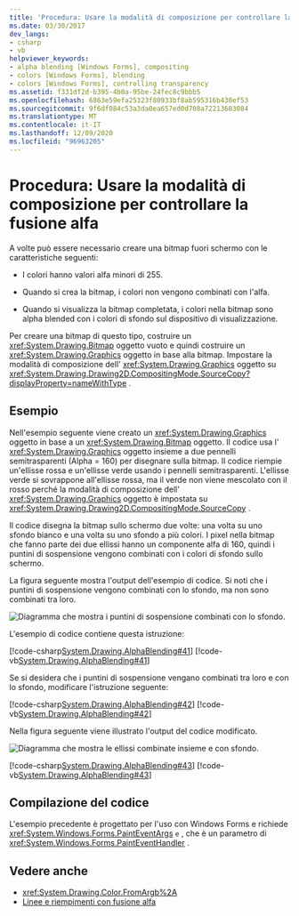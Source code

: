 ```yaml
---
title: 'Procedura: Usare la modalità di composizione per controllare la fusione alfa'
ms.date: 03/30/2017
dev_langs:
- csharp
- vb
helpviewer_keywords:
- alpha blending [Windows Forms], compositing
- colors [Windows Forms], blending
- colors [Windows Forms], controlling transparency
ms.assetid: f331df2d-b395-4b0a-95be-24fec8c9bbb5
ms.openlocfilehash: 6863e59efa25323f80933bf8ab595316b430ef53
ms.sourcegitcommit: 9f6df084c53a3da0ea657ed0d708a72213683084
ms.translationtype: MT
ms.contentlocale: it-IT
ms.lasthandoff: 12/09/2020
ms.locfileid: "96963205"
---
```

# <a name="how-to-use-compositing-mode-to-control-alpha-blending"></a>Procedura: Usare la modalità di composizione per controllare la fusione alfa
A volte può essere necessario creare una bitmap fuori schermo con le caratteristiche seguenti:  
  
- I colori hanno valori alfa minori di 255.  
  
- Quando si crea la bitmap, i colori non vengono combinati con l'alfa.  
  
- Quando si visualizza la bitmap completata, i colori nella bitmap sono alpha blended con i colori di sfondo sul dispositivo di visualizzazione.  
  
 Per creare una bitmap di questo tipo, costruire un <xref:System.Drawing.Bitmap> oggetto vuoto e quindi costruire un <xref:System.Drawing.Graphics> oggetto in base alla bitmap. Impostare la modalità di composizione dell' <xref:System.Drawing.Graphics> oggetto su <xref:System.Drawing.Drawing2D.CompositingMode.SourceCopy?displayProperty=nameWithType> .  
  
## <a name="example"></a>Esempio  
 Nell'esempio seguente viene creato un <xref:System.Drawing.Graphics> oggetto in base a un <xref:System.Drawing.Bitmap> oggetto. Il codice usa l' <xref:System.Drawing.Graphics> oggetto insieme a due pennelli semitrasparenti (Alpha = 160) per disegnare sulla bitmap. Il codice riempie un'ellisse rossa e un'ellisse verde usando i pennelli semitrasparenti. L'ellisse verde si sovrappone all'ellisse rossa, ma il verde non viene mescolato con il rosso perché la modalità di composizione dell' <xref:System.Drawing.Graphics> oggetto è impostata su <xref:System.Drawing.Drawing2D.CompositingMode.SourceCopy> .  
  
 Il codice disegna la bitmap sullo schermo due volte: una volta su uno sfondo bianco e una volta su uno sfondo a più colori. I pixel nella bitmap che fanno parte dei due ellissi hanno un componente alfa di 160, quindi i puntini di sospensione vengono combinati con i colori di sfondo sullo schermo.  
  
 La figura seguente mostra l'output dell'esempio di codice. Si noti che i puntini di sospensione vengono combinati con lo sfondo, ma non sono combinati tra loro.  
  
 ![Diagramma che mostra i puntini di sospensione combinati con lo sfondo.](./media/how-to-use-compositing-mode-to-control-alpha-blending/ellipses-blended-background.png)  
  
 L'esempio di codice contiene questa istruzione:  
  
 [!code-csharp[System.Drawing.AlphaBlending#41](~/samples/snippets/csharp/VS_Snippets_Winforms/System.Drawing.AlphaBlending/CS/Class1.cs#41)]
 [!code-vb[System.Drawing.AlphaBlending#41](~/samples/snippets/visualbasic/VS_Snippets_Winforms/System.Drawing.AlphaBlending/VB/Class1.vb#41)]  
  
 Se si desidera che i puntini di sospensione vengano combinati tra loro e con lo sfondo, modificare l'istruzione seguente:  
  
 [!code-csharp[System.Drawing.AlphaBlending#42](~/samples/snippets/csharp/VS_Snippets_Winforms/System.Drawing.AlphaBlending/CS/Class1.cs#42)]
 [!code-vb[System.Drawing.AlphaBlending#42](~/samples/snippets/visualbasic/VS_Snippets_Winforms/System.Drawing.AlphaBlending/VB/Class1.vb#42)]  
  
 Nella figura seguente viene illustrato l'output del codice modificato.  
  
 ![Diagramma che mostra le ellissi combinate insieme e con sfondo.](./media/how-to-use-compositing-mode-to-control-alpha-blending/blend-ellipses-background.png)  
  
 [!code-csharp[System.Drawing.AlphaBlending#43](~/samples/snippets/csharp/VS_Snippets_Winforms/System.Drawing.AlphaBlending/CS/Class1.cs#43)]
 [!code-vb[System.Drawing.AlphaBlending#43](~/samples/snippets/visualbasic/VS_Snippets_Winforms/System.Drawing.AlphaBlending/VB/Class1.vb#43)]  
  
## <a name="compiling-the-code"></a>Compilazione del codice  
 L'esempio precedente è progettato per l'uso con Windows Forms e richiede <xref:System.Windows.Forms.PaintEventArgs> `e` , che è un parametro di <xref:System.Windows.Forms.PaintEventHandler> .  
  
## <a name="see-also"></a>Vedere anche

- <xref:System.Drawing.Color.FromArgb%2A>
- [Linee e riempimenti con fusione alfa](alpha-blending-lines-and-fills.md)
